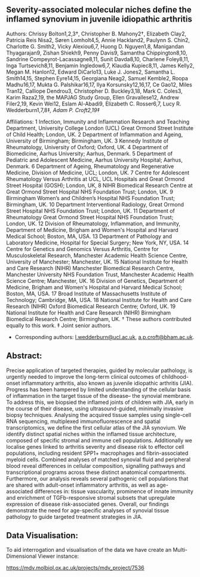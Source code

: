 ## Severity-associated molecular niches define the inflamed synovium in juvenile idiopathic arthritis

Authors: Chrissy Bolton1,2,3†, Christopher B. Mahony2†, Elizabeth Clay2, Patricia Reis Nisa2, Søren Lomholt4,5, Annie Hackland2, Paulynn S. Chin2, Charlotte G. Smith2, Vicky Alexiou6,7, Huong D. Nguyen1,8, Manigandan Thyagarajan9, Zishan Shiekh9, Penny Davis9, Samantha Chippington8,10, Sandrine Compeyrot-Lacassagne8,11, Sunit Davda8,10, Charlene Foley8,11, Inga Turtsevich8,11, Benjamin Ingledow6,7, Klaudia Kupiec8,11, James Kelly2, Megan M. Hanlon12, Edward DiCarlo13, Luke J. Jones2, Samantha L. Smith14,15, Stephen Eyre14,15, Georgiana Neag2, Samuel Kemble2, Roopa Madhu16,17, Mukta G. Palshikar16,17, Ilya Korsunsky12,16,17, Ce Gao12, Miles Tran12, Calliope Dendrou3, Christopher D. Buckley3,18, Mark C. Coles3, Karim Raza2,19, the MAPJAG Study Group, Ellen Gravallese12, Andrew Filer2,19, Kevin Wei12, Eslam Al-Abadi9, Elizabeth C. Rosser6,7, Lucy R. Wedderburn1,7,8‡*, Adam P. Croft2,19‡*

Affiliations: 
1 Infection, Immunity and Inflammation Research and Teaching Department, University College London (UCL) Great Ormond Street Institute of Child Health; London, UK. 
2 Department of Inflammation and Ageing, University of Birmingham; Birmingham, UK.
3 Kennedy Institute of Rheumatology, University of Oxford; Oxford, UK.
4 Department of Biomedicine, Aarhus University; Aarhus, Denmark.
5 Department of Pediatric and Adolescent Medicine, Aarhus University Hospital; Aarhus, Denmark. 
6 Department of Ageing, Rheumatology and Regenerative Medicine, Division of Medicine, UCL; London, UK.
7 Centre for Adolescent Rheumatology Versus Arthritis at UCL, UCL Hospitals and Great Ormond Street Hospital (GOSH); London, UK,
8 NIHR Biomedical Research Centre at Great Ormond Street Hospital NHS Foundation Trust; London, UK.
9 Birmingham Women’s and Children’s Hospital NHS Foundation Trust; Birmingham, UK.
10 Department Interventional Radiology, Great Ormond Street Hospital NHS Foundation Trust; London, UK.
11 Department of Rheumatology Great Ormond Street Hospital NHS Foundation Trust; London, UK.
12 Division of Rheumatology, Inflammation, and Immunity, Department of Medicine, Brigham and Women's Hospital and Harvard Medical School; Boston, MA, USA. 
13 Department of Pathology and Laboratory Medicine, Hospital for Special Surgery; New York, NY, USA. 
14 Centre for Genetics and Genomics Versus Arthritis, Centre for Musculoskeletal Research, Manchester Academic Health Science Centre, University of Manchester; Manchester, UK.
15 National Institute for Health and Care Research (NIHR) Manchester Biomedical Research Centre, Manchester University NHS Foundation Trust, Manchester Academic Health Science Centre; Manchester, UK.
16 Division of Genetics, Department of Medicine, Brigham and Women's Hospital and Harvard Medical School; Boston, MA, USA. 
17 Broad Institute of Massachusetts Institute of Technology; Cambridge, MA, USA. 
18 National Institute for Health and Care Research (NIHR) Oxford Biomedical Research Centre; Oxford, UK.
19 National Institute for Health and Care Research (NIHR) Birmingham Biomedical Research Centre; Birmingham, UK.
† These authors contributed equally to this work.
‡ Joint senior authors.
* Corresponding authors: l.wedderburn@ucl.ac.uk, a.p.croft@bham.ac.uk.

## Abstract:
Precise application of targeted therapies, guided by molecular pathology, is urgently needed to improve the long-term clinical outcomes of childhood-onset inflammatory arthritis, also known as juvenile idiopathic arthritis (JIA). Progress has been hampered by limited understanding of the cellular basis of inflammation in the target tissue of the disease– the synovial membrane. To address this, we biopsied the inflamed joints of children with JIA, early in the course of their disease, using ultrasound-guided, minimally invasive biopsy techniques. Analysing the acquired tissue samples using single-cell RNA sequencing, multiplexed immunofluorescence and spatial transcriptomics, we define the first cellular atlas of the JIA synovium. 
We identify distinct spatial niches within the inflamed tissue architecture, composed of specific stromal and immune cell populations. Additionally we localise genes linked to arthritis severity and disease risk to effector cell populations, including resident SPP1+ macrophages and fibrin-associated myeloid cells. Combined analyses of matched synovial fluid and peripheral blood reveal differences in cellular composition, signalling pathways and transcriptional programs across these distinct anatomical compartments. Furthermore, our analysis reveals several pathogenic cell populations that are shared with adult-onset inflammatory arthritis, as well as age-associated differences in: tissue vascularity, prominence of innate immunity and enrichment of TGFb-responsive stromal subsets that upregulate expression of disease risk-associated genes. Overall, our findings demonstrate the need for age-specific analyses of synovial tissue pathology to guide targeted treatment strategies in JIA. 

## Data Visualisation:

To aid interrogation and visualisation of the data we have create an Multi-Dimensional Viewer instance:

https://mdv.molbiol.ox.ac.uk/projects/mdv_project/7536



